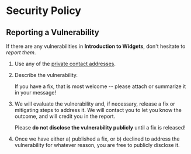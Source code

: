# Security Policy

## Reporting a Vulnerability

If there are any vulnerabilities in **Introduction to Widgets**, don't hesitate to _report them_.

1. Use any of the [private contact addresses](https://github.com/developer-academy-unina/Workshop-Introduction-to-Widgets#support).
2. Describe the vulnerability.

   If you have a fix, that is most welcome -- please attach or summarize it in your message!

3. We will evaluate the vulnerability and, if necessary, release a fix or mitigating steps to address it. We will contact you to let you know the outcome, and will credit you in the report.

   Please **do not disclose the vulnerability publicly** until a fix is released!

4. Once we have either a) published a fix, or b) declined to address the vulnerability for whatever reason, you are free to publicly disclose it.
